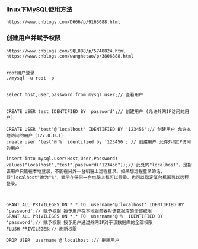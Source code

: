 
### linux下MySQL使用方法
    https://www.cnblogs.com/D666/p/9165088.html


### 创建用户并赋予权限
    https://www.cnblogs.com/SQL888/p/5748824.html
    https://www.cnblogs.com/wanghetao/p/3806888.html


    root用户登录
    ./mysql -u root -p


    select host,user,password from mysql.user;// 查看用户


    CREATE USER test IDENTIFIED BY 'password';// 创建用户 (允许外网IP访问的用户)
    
    CREATE USER 'test'@'localhost' IDENTIFIED BY '123456';// 创建用户 允许本地访问的用户（127.0.0.1）
    create user 'test'@'%' identified by '123456'; // 创建用户 允许外网IP访问的用户

    insert into mysql.user(Host,User,Password) values("localhost","test",password("123456"));// 此处的"localhost"，是指该用户只能在本地登录，不能在另外一台机器上远程登录。如果想远程登录的话，将"localhost"改为"%"，表示在任何一台电脑上都可以登录。也可以指定某台机器可以远程登录。



    GRANT ALL PRIVILEGES ON *.* TO 'username'@'localhost' IDENTIFIED BY 'password';// 赋予权限 授予用户在本地服务器对该数据库的全部权限
    GRANT ALL PRIVILEGES ON *.* TO 'username'@'%' IDENTIFIED BY 'password';// 赋予权限 授予用户通过外网IP对于该数据库的全部权限
    FLUSH PRIVILEGES;// 刷新权限

    DROP USER 'username'@'localhost';// 删除用户